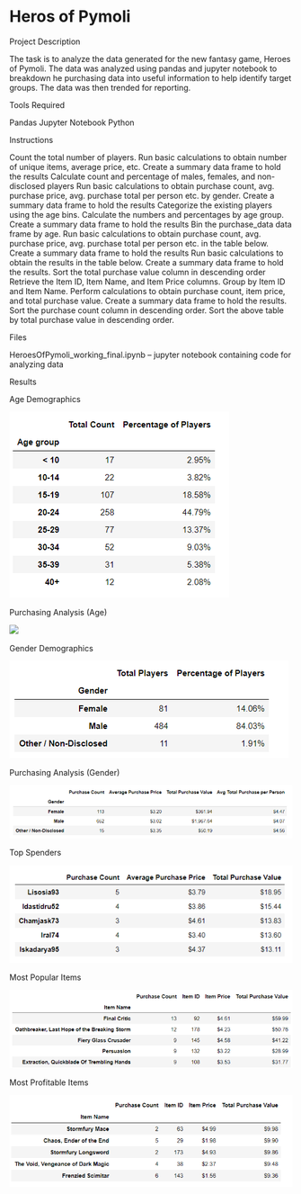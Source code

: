 # Heros of Pymoli
Project Description

The task is to analyze the data generated for the new fantasy game, Heroes of Pymoli. The data was analyzed using pandas and jupyter notebook to breakdown he purchasing data into useful information to help identify target groups. The data was then trended for reporting.

Tools Required

Pandas
Jupyter Notebook
Python

Instructions

Count the total number of players.
Run basic calculations to obtain number of unique items, average price, etc. Create a summary data frame to hold the results
Calculate count and percentage of males, females, and non-disclosed players
Run basic calculations to obtain purchase count, avg. purchase price, avg. purchase total per person etc. by gender. Create a summary data frame to hold the results
Categorize the existing players using the age bins. Calculate the numbers and percentages by age group. Create a summary data frame to hold the results
Bin the purchase_data data frame by age. Run basic calculations to obtain purchase count, avg. purchase price, avg. purchase total per person etc. in the table below. Create a summary data frame to hold the results
Run basic calculations to obtain the results in the table below. Create a summary data frame to hold the results. Sort the total purchase value column in descending order
Retrieve the Item ID, Item Name, and Item Price columns. Group by Item ID and Item Name. Perform calculations to obtain purchase count, item price, and total purchase value. Create a summary data frame to hold the results. Sort the purchase count column in descending order.
Sort the above table by total purchase value in descending order.

Files

HeroesOfPymoli_working_final.ipynb – jupyter notebook containing code for analyzing data 

Results

Age Demographics

![]( HerosOfPymoli/Age_Group.png)

Purchasing Analysis (Age)

![]( HerosOfPymoli/Age_Price%per%person.png)

Gender Demographics

![]( HerosOfPymoli/Gender_percent.png)

Purchasing Analysis (Gender)

![]( HerosOfPymoli/Gender_purchases.png)

Top Spenders

![]( HerosOfPymoli/Most_active_player.png)

Most Popular Items

![]( HerosOfPymoli/Most_popular_game.png)

Most Profitable Items

![]( HerosOfPymoli/most_profitable_game.png)

